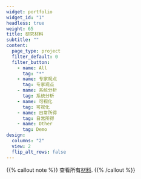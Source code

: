 ```yaml
---
widget: portfolio
widget_id: "1"
headless: true
weight: 65
title: 研究材料
subtitle: ""
content:
  page_type: project
  filter_default: 0
  filter_button:
    - name: All
      tag: "*"
    - name: 专家观点
      tag: 专家观点
    - name: 系统分析
      tag: 系统分析
    - name: 可视化
      tag: 可视化
    - name: 日常所得
      tag: 日常所得
    - name: Other
      tag: Demo
design:
  columns: "2"
  view: 2
  flip_alt_rows: false
---
```

{{% callout note %}}
查看所有[材料](./project/).
{{% /callout %}}
